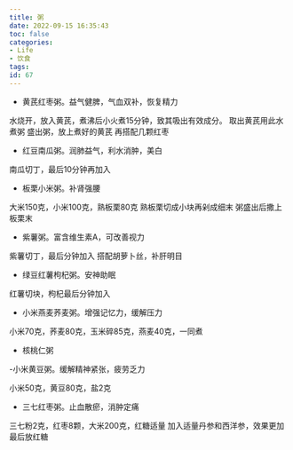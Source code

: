 ```yaml
---
title: 粥
date: 2022-09-15 16:35:43
toc: false
categories:
- Life
- 饮食
tags:
id: 67
---
```


- 黄芪红枣粥。益气健脾，气血双补，恢复精力

水烧开，放入黄芪，煮沸后小火煮15分钟，致其吸出有效成分。
取出黄芪用此水煮粥
盛出粥，放上煮好的黄芪
再搭配几颗红枣

<!--more-->

- 红豆南瓜粥。润肺益气，利水消肿，美白

南瓜切丁，最后10分钟再加入

- 板栗小米粥。补肾强腰

大米150克，小米100克，熟板栗80克
熟板栗切成小块再剁成细末
粥盛出后撒上板栗末

- 紫薯粥。富含维生素A，可改善视力

紫薯切丁，最后分钟加入
搭配胡萝卜丝，补肝明目

- 绿豆红薯枸杞粥。安神助眠

红薯切块，枸杞最后分钟加入

- 小米燕麦荞麦粥。增强记忆力，缓解压力

小米70克，荞麦80克，玉米碎85克，燕麦40克，一同煮

- 核桃仁粥

-小米黄豆粥。缓解精神紧张，疲劳乏力

小米50克，黄豆80克，盐2克

- 三七红枣粥。止血散瘀，消肿定痛

三七粉2克，红枣8颗，大米200克，红糖适量
加入适量丹参和西洋参，效果更加
最后放红糖